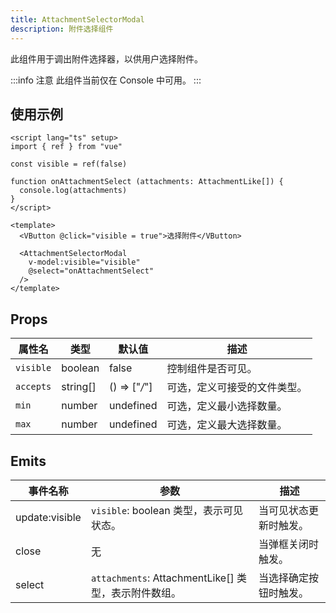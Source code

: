 ```yaml
---
title: AttachmentSelectorModal
description: 附件选择组件
---
```


此组件用于调出附件选择器，以供用户选择附件。

:::info 注意
此组件当前仅在 Console 中可用。
:::

## 使用示例

```vue
<script lang="ts" setup>
import { ref } from "vue"

const visible = ref(false)

function onAttachmentSelect (attachments: AttachmentLike[]) {
  console.log(attachments)
}
</script>

<template>
  <VButton @click="visible = true">选择附件</VButton>

  <AttachmentSelectorModal
    v-model:visible="visible"
    @select="onAttachmentSelect"
  />
</template>
```

## Props

| 属性名    | 类型     | 默认值        | 描述                       |
|-----------|----------|---------------|--------------------------|
| `visible` | boolean  | false         | 控制组件是否可见。          |
| `accepts` | string[] | () => ["*/*"] | 可选，定义可接受的文件类型。 |
| `min`     | number   | undefined     | 可选，定义最小选择数量。     |
| `max`     | number   | undefined     | 可选，定义最大选择数量。     |

## Emits

| 事件名称       | 参数                                               | 描述                  |
|----------------|---------------------------------------------------|---------------------|
| update:visible | `visible`: boolean 类型，表示可见状态。              | 当可见状态更新时触发。 |
| close          | 无                                                 | 当弹框关闭时触发。     |
| select         | `attachments`: AttachmentLike[] 类型，表示附件数组。 | 当选择确定按钮时触发。 |
